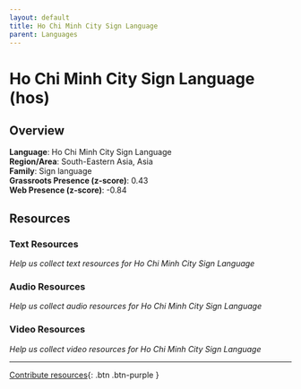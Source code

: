 ```yaml
---
layout: default
title: Ho Chi Minh City Sign Language
parent: Languages
---
```


# Ho Chi Minh City Sign Language (hos)

## Overview

**Language**: Ho Chi Minh City Sign Language  
**Region/Area**: South-Eastern Asia, Asia  
**Family**: Sign language  
**Grassroots Presence (z-score)**: 0.43  
**Web Presence (z-score)**: -0.84  

## Resources

### Text Resources
*Help us collect text resources for Ho Chi Minh City Sign Language*

### Audio Resources
*Help us collect audio resources for Ho Chi Minh City Sign Language*

### Video Resources
*Help us collect video resources for Ho Chi Minh City Sign Language*

---

[Contribute resources](https://forms.office.com/e/1SfLJx3u1r){: .btn .btn-purple }
